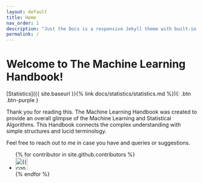 ```yaml
---
layout: default
title: Home
nav_order: 1
description: "Just the Docs is a responsive Jekyll theme with built-in search that is easily customizable and hosted on GitHub Pages."
permalink: /
---
```


# Welcome to The Machine Learning Handbook!


[Statistics]({{ site.baseurl }}{% link docs/statistics/statistics.md %}){: .btn .btn-purple }


Thank you for reading this. The Machine Learning Handbook was created to provide an overall glimpse of the Machine Learning and Statistical Algorithms. This Handbook connects the complex understanding with simple structures and lucid terminology.

Feel free to reach out to me in case you have and queries or suggestions.


<ul class="list-style-none">
{% for contributor in site.github.contributors %}
  <li class="d-inline-block mr-1">
     <a href="{{ contributor.html_url }}"><img src="{{ contributor.avatar_url }}" width="32" height="32" alt="{{ contributor.login }}"/></a>
  </li>
{% endfor %}
</ul>
